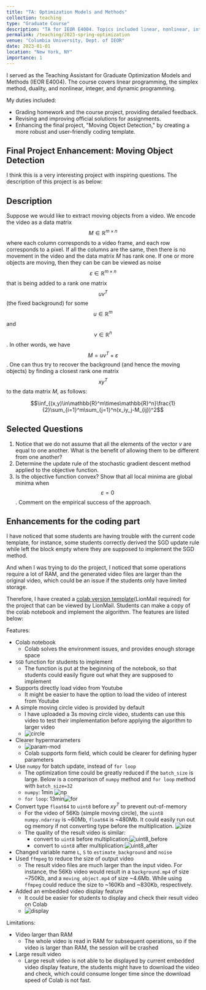 ```yaml
---
title: "TA: Optimization Models and Methods"
collection: teaching
type: "Graduate Course"
description: "TA for IEOR E4004. Topics included linear, nonlinear, integer, and dynamic programming."
permalink: /teaching/2023-spring-optimization
venue: "Columbia University, Dept. of IEOR"
date: 2023-01-01
location: "New York, NY"
importance: 1
---
```


I served as the Teaching Assistant for Graduate Optimization Models and Methods (IEOR E4004). The course covers linear programming, the simplex method, duality, and nonlinear, integer, and dynamic programming.

My duties included:
*   Grading homework and the course project, providing detailed feedback.
*   Revising and improving official solutions for assignments.
*   Enhancing the final project, "Moving Object Detection," by creating a more robust and user-friendly coding template.

## Final Project Enhancement: Moving Object Detection

I think this is a very interesting project with inspiring questions. The description of this project is as below:
## Description

Suppose we would like to extract moving objects from a video. We encode the video as a data matrix $$M ∈ \mathbb{R}^{m×n}$$ where each column corresponds to a video frame, and each row corresponds to a pixel. If all the columns are the same, then there is no movement in the video and the data matrix $M$ has rank one. If one or more objects are moving, then they can be can be viewed as noise $$ε ∈ \mathbb{R}^{m×n}$$ that is being added to a rank one matrix $$uv^T$$ (the fixed background) for some $$u ∈ \mathbb{R}^m$$ and $$v ∈ \mathbb{R}^n$$. In other words, we have $$M = uv^T + ε$$. One can thus try to recover the background (and hence the moving objects) by finding a closest rank one matrix $$xy^T$$ to the data matrix $M$, as follows:

$$\inf_{(x,y)\in\mathbb{R}^m\times\mathbb{R}^n}\frac{1}{2}\sum_{i=1}^m\sum_{j=1}^n(x_iy_j-M_{ij})^2$$

## Selected Questions
1. Notice that we do not assume that all the elements of the vector $v$ are equal to one another. What is the benefit of allowing them to be different from one another?
1. Determine the update rule of the stochastic gradient descent method applied to the objective function.
1. Is the objective function convex? Show that all local minima are global minima when $$ε = 0$$. Comment on the empirical success of the approach.

## Enhancements for the coding part

I have noticed that some students are having trouble with the current code template, for instance, some students correctly derived the SGD update rule while left the block empty where they are supposed to implement the SGD method. 

And when I was trying to do the project, I noticed that some operations require a lot of RAM, and the generated video files are larger than the original video, which could be an issue if the students only have limited storage. 

Therefore, I have created a [colab version template](https://drive.google.com/file/d/1mkY8H5v3MTXh2UEaNygD6LyHrq61mJiv/view?usp=sharing)(LionMail required) for the project that can be viewed by LionMail. Students can make a copy of the colab notebook and implement the algorithm. The features are listed below: 

Features: 

* Colab notebook
  * Colab solves the environment issues, and provides enough storage space
* `SGD` function for students to implement
  * The function is put at the beginning of the notebook, so that students could easily figure out what they are supposed to implement
* Supports directly load video from Youtube
  * It might be easier to have the option to load the video of interest from Youtube
* A simple moving circle video is provided by default
  * I have uploaded a 3s moving circle video, students can use this video to test their implementation before applying the algorithm to larger video
  * ![circle](/assets/img/circle.png)
* Clearer hypermarameters
  * ![param-mod](/assets/img/param-mod.png)
  * Colab supports form field, which could be clearer for defining hyper parameters
* Use `numpy` for batch update, instead of `for loop`
  * The optimization time could be greatly reduced if the `batch_size` is large. Below is a comparison of `numpy` method and `for loop` method with `batch_size=32`
  * `numpy`: 1min ![np](/assets/img/np.png)
  * `for loop`: 13min![for](/assets/img/for.png)
* Convert type `float64` to `uint8` before $xy^T$ to prevent out-of-memory
  * For the video of 56Kb (simple moving circle), the `uint8` `numpy.ndarray` is ~60Mb, `float64` is ~480Mb. It could easily run out og memory if not converting type before the multiplication. ![size](/assets/img/size.png)
  * The quality of the result video is similar:
    * convert to `uint8` before multiplication:![uint8_before](/assets/img/uint8_before.png)
    * convert to `uint8` after multiplication:![uint8_after](/assets/img/uint8_after.png)
* Changed variable name `L`, `S` to `estimate_background` and `noise`
* Used `ffmpeg` to reduce the size of output video
  * The result video files are much larger than the input video. For instance, the 56Kb video would result in a `background.mp4` of size ~750Kb, and a `moving_object.mp4` of size ~4.6Mb. While using `ffmpeg` could reduce the size to ~160Kb and ~830Kb, respectively.
* Added an embedded video display feature
  * It could be easier for students to display and check their result video on Colab
  * ![display](/assets/img/display.png)



Limitations:

* Video larger than RAM
  * The whole video is read in RAM for subsequent operations, so if the video is larger than RAM, the session will be crashed
* Large result video
  * Large result video is not able to be displayed by current embedded video display feature, the students might have to download the video and check, which could consume longer time since the download speed of Colab is not fast.

